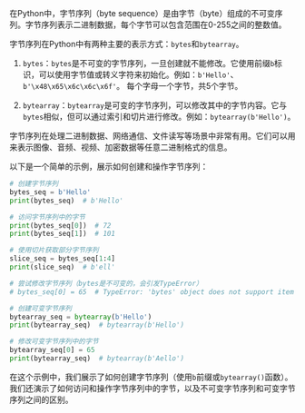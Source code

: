 在Python中，字节序列（byte sequence）是由字节（byte）组成的不可变序列。字节序列表示二进制数据，每个字节可以包含范围在0-255之间的整数值。

字节序列在Python中有两种主要的表示方式：`bytes`和`bytearray`。

1. `bytes`：`bytes`是不可变的字节序列，一旦创建就不能修改。它使用前缀`b`标识，可以使用字节值或转义字符来初始化。例如：`b'Hello'`、`b'\x48\x65\x6c\x6c\x6f'`。 每个字母一个字节，共5个字节。

1. `bytearray`：`bytearray`是可变的字节序列，可以修改其中的字节内容。它与`bytes`相似，但可以通过索引和切片进行修改。例如：`bytearray(b'Hello')`。

字节序列在处理二进制数据、网络通信、文件读写等场景中非常有用。它们可以用来表示图像、音频、视频、加密数据等任意二进制格式的信息。

以下是一个简单的示例，展示如何创建和操作字节序列：

```python
# 创建字节序列
bytes_seq = b'Hello'
print(bytes_seq)  # b'Hello'

# 访问字节序列中的字节
print(bytes_seq[0])  # 72
print(bytes_seq[1])  # 101

# 使用切片获取部分字节序列
slice_seq = bytes_seq[1:4]
print(slice_seq)  # b'ell'

# 尝试修改字节序列（bytes是不可变的，会引发TypeError）
# bytes_seq[0] = 65  # TypeError: 'bytes' object does not support item assignment

# 创建可变字节序列
bytearray_seq = bytearray(b'Hello')
print(bytearray_seq)  # bytearray(b'Hello')

# 修改可变字节序列中的字节
bytearray_seq[0] = 65
print(bytearray_seq)  # bytearray(b'Aello')
```

在这个示例中，我们展示了如何创建字节序列（使用`b`前缀或`bytearray()`函数）。我们还演示了如何访问和操作字节序列中的字节，以及不可变字节序列和可变字节序列之间的区别。